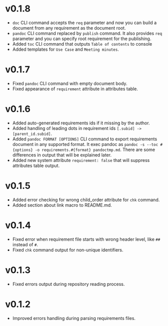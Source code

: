 # v0.1.8
* `doc` CLI command accepts the `req` parameter and now you can build a document from any requirement as the document root.
* `pandoc` CLI command replaced by `publish` command. It also provides `req` parameter and you can specify root requirement for the publishing.
* Added `toc` CLI command that outputs `Table of contents` to console
* Added templates for `Use Case` and `Meeting minutes`.

# v0.1.7
* Fixed `pandoc` CLI command with empty document body.
* Fixed appearance of `requirement` attribute in attributes table.

# v0.1.6
* Added auto-generated requirements ids if it missing by the author.
* Added handling of leading dots in requirement ids `[.subid] -> [parent_id.subid]`.
* Added `pandoc FORMAT [OPTIONS]` CLI command to export requirements document in any supported format. It exec pandoc as `pandoc -s --toc #{options} -o requirements.#{format} pandoctmp.md`. There are some differences in output that will be explained later.
* Added new system attribute `requirement: false` that will suppress attributes table output.

# v0.1.5
* Added error checking for wrong child_order attribute for `chk` command.
* Added section about link macro to README.md.

# v0.1.4
* Fixed error when requirement file starts with wrong header level, like `##` instead of `#`.
* Fixed `chk` command output for non-unique identifiers.

# v0.1.3
* Fixed errors output during repository reading process.

# v0.1.2
* Improved errors handling during parsing requirements files.
